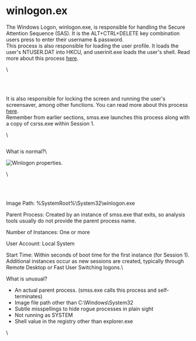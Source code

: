 # winlogon.ex

The Windows Logon, winlogon.exe, is responsible for handling the Secure Attention Sequence (SAS). It is the ALT+CTRL+DELETE key combination users press to enter their username & password. \
This process is also responsible for loading the user profile. It loads the user's NTUSER.DAT into HKCU, and userinit.exe loads the user's shell. Read more about this process [here](https://docs.microsoft.com/en-us/previous-versions/windows/it-pro/windows-2000-server/cc939862\(v=technet.10\)?redirectedfrom=MSDN).

\


<figure><img src="https://assets.tryhackme.com/additional/windows-processes/winlogon-registry.png" alt=""><figcaption></figcaption></figure>

\
\
It is also responsible for locking the screen and running the user's screensaver, among other functions. You can read more about this process [here](https://en.wikipedia.org/wiki/Winlogon).\
Remember from earlier sections, smss.exe launches this process along with a copy of csrss.exe within Session 1.

&#x20;\


<figure><img src="https://assets.tryhackme.com/additional/windows-processes/winlogon-tree.png" alt=""><figcaption></figcaption></figure>

What is normal?\


![Winlogon properties.](https://assets.tryhackme.com/additional/windows-processes/winlogon1.png)



\


<figure><img src="https://assets.tryhackme.com/additional/windows-processes/winlogon2.png" alt=""><figcaption></figcaption></figure>

\
\
Image Path:  %SystemRoot%\System32\winlogon.exe

Parent Process:  Created by an instance of smss.exe that exits, so analysis tools usually do not provide the parent process name.

Number of Instances:  One or more

User Account:  Local System

Start Time:  Within seconds of boot time for the first instance (for Session 1). Additional instances occur as new sessions are created, typically through Remote Desktop or Fast User Switching logons.\


What is unusual?

* An actual parent process. (smss.exe calls this process and self-terminates)
* Image file path other than C:\Windows\System32
* Subtle misspellings to hide rogue processes in plain sight
* Not running as SYSTEM
* Shell value in the registry other than explorer.exe

\
